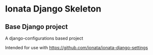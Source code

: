 # Ionata Django Skeleton

## Base Django project

A django-configurations based project

Intended for use with https://github.com/ionata/ionata-django-settings
